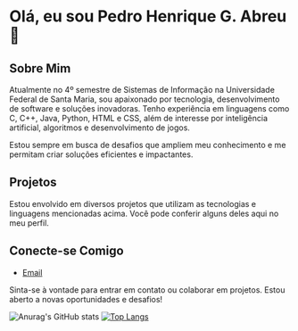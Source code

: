 # Olá, eu sou Pedro Henrique G. Abreu 👋

## Sobre Mim
Atualmente no 4º semestre de Sistemas de Informação na Universidade Federal de Santa Maria, sou apaixonado por tecnologia, desenvolvimento de software e soluções inovadoras. Tenho experiência em linguagens como C, C++, Java, Python, HTML e CSS, além de interesse por inteligência artificial, algoritmos e desenvolvimento de jogos.

Estou sempre em busca de desafios que ampliem meu conhecimento e me permitam criar soluções eficientes e impactantes.

## Projetos
Estou envolvido em diversos projetos que utilizam as tecnologias e linguagens mencionadas acima. Você pode conferir alguns deles aqui no meu perfil.

## Conecte-se Comigo
- [Email](mailto:pedroabreuiv@gmail.com)

Sinta-se à vontade para entrar em contato ou colaborar em projetos. Estou aberto a novas oportunidades e desafios!

![Anurag's GitHub stats](https://github-readme-stats.vercel.app/api?username=pedrohgabreu&show_icons=true&theme=transparent)
[![Top Langs](https://github-readme-stats.vercel.app/api/top-langs/?username=pedrohgabreu&layout=donut&theme=transparent)](https://github.com/pedrohgabreu/github-readme-stats)

